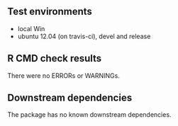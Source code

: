 ## Test environments
* local Win
* ubuntu 12.04 (on travis-ci), devel and release


## R CMD check results
There were no ERRORs or WARNINGs. 



## Downstream dependencies
The package has no known downstream dependencies.
